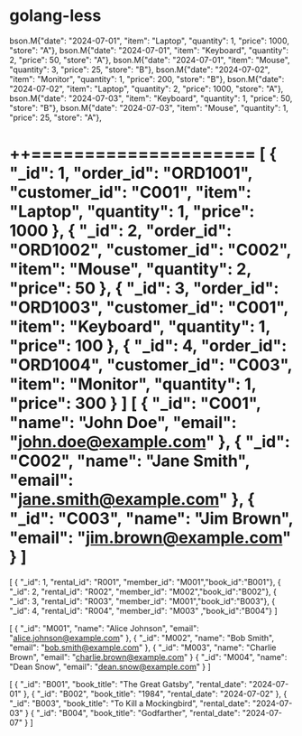 # golang-less

bson.M{"date": "2024-07-01", "item": "Laptop", "quantity": 1, "price": 1000, "store": "A"},
		bson.M{"date": "2024-07-01", "item": "Keyboard", "quantity": 2, "price": 50, "store": "A"},
		bson.M{"date": "2024-07-01", "item": "Mouse", "quantity": 3, "price": 25, "store": "B"},
		bson.M{"date": "2024-07-02", "item": "Monitor", "quantity": 1, "price": 200, "store": "B"},
		bson.M{"date": "2024-07-02", "item": "Laptop", "quantity": 2, "price": 1000, "store": "A"},
		bson.M{"date": "2024-07-03", "item": "Keyboard", "quantity": 1, "price": 50, "store": "B"},
		bson.M{"date": "2024-07-03", "item": "Mouse", "quantity": 1, "price": 25, "store": "A"},

++=====================
[
    { "_id": 1, "order_id": "ORD1001", "customer_id": "C001", "item": "Laptop", "quantity": 1, "price": 1000 },
    { "_id": 2, "order_id": "ORD1002", "customer_id": "C002", "item": "Mouse", "quantity": 2, "price": 50 },
    { "_id": 3, "order_id": "ORD1003", "customer_id": "C001", "item": "Keyboard", "quantity": 1, "price": 100 },
    { "_id": 4, "order_id": "ORD1004", "customer_id": "C003", "item": "Monitor", "quantity": 1, "price": 300 }
]
[
    { "_id": "C001", "name": "John Doe", "email": "john.doe@example.com" },
    { "_id": "C002", "name": "Jane Smith", "email": "jane.smith@example.com" },
    { "_id": "C003", "name": "Jim Brown", "email": "jim.brown@example.com" }
]
========================

[
    { "_id": 1, "rental_id": "R001", "member_id": "M001","book_id":"B001"},
    { "_id": 2, "rental_id": "R002", "member_id": "M002","book_id":"B002"},
    { "_id": 3, "rental_id": "R003", "member_id": "M001","book_id":"B003"},
    { "_id": 4, "rental_id": "R004", "member_id": "M003" ,"book_id":"B004"}
]

[
    { "_id": "M001", "name": "Alice Johnson", "email": "alice.johnson@example.com" },
    { "_id": "M002", "name": "Bob Smith", "email": "bob.smith@example.com" },
    { "_id": "M003", "name": "Charlie Brown", "email": "charlie.brown@example.com" }
    { "_id": "M004", "name": "Dean Snow", "email": "dean.snow@example.com" }
]

[
    { "_id": "B001", "book_title": "The Great Gatsby", "rental_date": "2024-07-01" },
    { "_id": "B002",  "book_title": "1984", "rental_date": "2024-07-02" },
    { "_id": "B003", "book_title": "To Kill a Mockingbird", "rental_date": "2024-07-03" }
    { "_id": "B004", "book_title": "Godfarther", "rental_date": "2024-07-07" }
]
